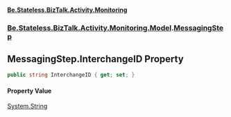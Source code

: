 #### [Be.Stateless.BizTalk.Activity.Monitoring](README.md 'README')
### [Be.Stateless.BizTalk.Activity.Monitoring.Model](Be.Stateless.BizTalk.Activity.Monitoring.Model.md 'Be.Stateless.BizTalk.Activity.Monitoring.Model').[MessagingStep](MessagingStep.md 'Be.Stateless.BizTalk.Activity.Monitoring.Model.MessagingStep')

## MessagingStep.InterchangeID Property

```csharp
public string InterchangeID { get; set; }
```

#### Property Value
[System.String](https://docs.microsoft.com/en-us/dotnet/api/System.String 'System.String')